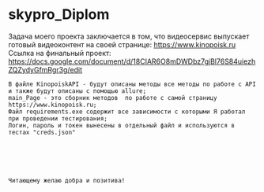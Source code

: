 # skypro_Diplom
Задача моего проекта заключается в том, что видеосервис выпускает готовый видеоконтент на своей странице: https://www.kinopoisk.ru 
   Ссылка на финальный проект: https://docs.google.com/document/d/18CIAR6O8mDWDbz7gjBl76S84uiezhZQZydyGfmRgr3g/edit
   
    В файле KinopoiskAPI - будут описаны методы все методы по работе с API и также будут описаны с помощью allure;
    main_Page - это сборник методов  по работе с самой страницу https://www.kinopoisk.ru;
    Файл requirements.exe содержит все зависимости с которыми Я работал при проведении тестирования;
    Логин, пароль и токен вынесены в отдельный файл и используются в тестах "creds.json"






    Читающему желаю добра и позитива!
